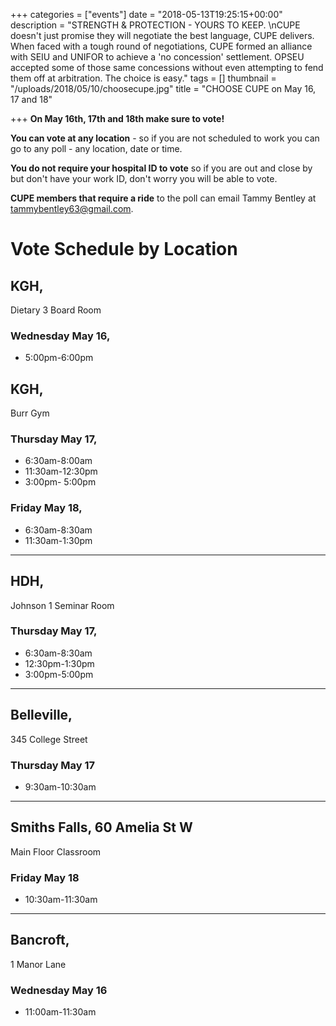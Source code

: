 +++
categories = ["events"]
date = "2018-05-13T19:25:15+00:00"
description = "STRENGTH & PROTECTION - YOURS TO KEEP.  \nCUPE doesn't just promise they will negotiate the best language, CUPE delivers.  When faced with a tough round of negotiations, CUPE formed an alliance with SEIU and UNIFOR to achieve a 'no concession' settlement.  OPSEU accepted some of those same concessions without even attempting to fend them off at arbitration.  The choice is easy."
tags = []
thumbnail = "/uploads/2018/05/10/choosecupe.jpg"
title = "CHOOSE CUPE on May 16, 17 and 18"

+++
**On May 16th, 17th and 18th make sure to vote!**  

**You can vote at any location** - so if you are not scheduled to work you can go to any poll - any location, date or time.

**You do not require your hospital ID to vote** so if you are out and close by but don't have your work ID, don't worry you will be able to vote.

**CUPE members that require a ride** to the poll can email Tammy Bentley at tammybentley63@gmail.com.

# Vote Schedule by Location

## KGH,  
Dietary 3 Board Room

### Wednesday May 16, 

* 5:00pm-6:00pm

## KGH,   
Burr Gym

### Thursday May 17,

* 6:30am-8:00am
* 11:30am-12:30pm
* 3:00pm- 5:00pm

### Friday May 18,

* 6:30am-8:30am
* 11:30am-1:30pm

---

## HDH,  
Johnson 1 Seminar Room

### Thursday May 17,

* 6:30am-8:30am
* 12:30pm-1:30pm
* 3:00pm-5:00pm

---

## Belleville,  
345 College Street

### Thursday May 17

* 9:30am-10:30am

---

## Smiths Falls, 60 Amelia St W  
Main Floor Classroom

### Friday May 18

* 10:30am-11:30am

---

## Bancroft,  
1 Manor Lane

### Wednesday May 16

* 11:00am-11:30am